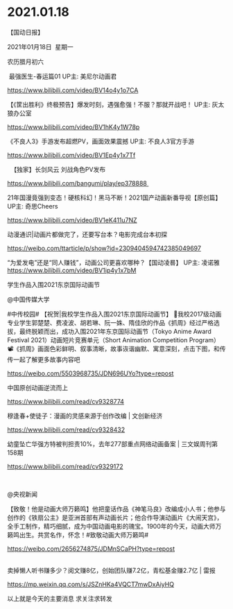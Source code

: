 ﻿#  2021.01.18



【国动日报】

2021年01月18日  星期一


农历腊月初六


 最强医生-春运篇01 UP主: 美尼尔动画君

https://www.bilibili.com/video/BV14o4y1o7CA




【《筐出胜利》终极预告】爆发时刻，遇强愈强！不服？那就开战吧！ UP主: 灰太狼办公室

https://www.bilibili.com/video/BV1hK4y1W78p




《不良人3》手游发布超燃PV，画面效果震撼 UP主: 不良人3官方手游

https://www.bilibili.com/video/BV1Ep4y1x7Tf

 
【独家】长剑风云 刘战角色PV发布


https://www.bilibili.com/bangumi/play/ep378888 







21年国漫竟强到变态！硬核科幻！黑马不断！2021国产动画新番导视【原创篇】 UP主: 奇思Cheers

https://www.bilibili.com/video/BV1eK411u7NZ




动漫通识|动画片都做完了，还要写台本？电影完成台本初探

https://weibo.com/ttarticle/p/show?id=2309404594742385049697

“为爱发电”还是“同人赚钱”，动画公司更喜欢哪种？【国动凌晷】 UP主: 凌诺雅
https://www.bilibili.com/video/BV1ip4y1x7bM










学生作品入围2021东京国际动画节

@中国传媒大学                            

#中传校园#
【祝贺|我校学生作品入围2021东京国际动画节】
🎉我校2017级动画专业学生郭楚楚、费凌波、胡若琳、阮一姝、隋佳欣的作品《抓周》经过严格选拔，最终脱颖而出，成功入围2021年东京国际动画节（Tokyo Anime Award Festival 2021）动画短片竞赛单元（Short Animation Competition Program）
📽️《抓周》画面色彩鲜明、叙事清晰，故事诙谐幽默、寓意深刻，点击下图，和传传一起了解更多故事内容吧

https://weibo.com/5503968735/JDN696UYo?type=repost





中国原创动画逆流而上

https://www.bilibili.com/read/cv9328774


穆逢春+使徒子：漫画的灵感来源于创作改编 | 文创新经济

https://www.bilibili.com/read/cv9328432

幼童坠亡华强方特被判担责10%，去年277部重点网络动画备案 | 三文娱周刊第158期

https://www.bilibili.com/read/cv9329172


 

@央视新闻                            

【致敬！他是动画大师万籁鸣】他把童话作品《神笔马良》改编成小人书；他参与创作的《铁扇公主》是亚洲首部有声动画长片；他合作导演动画片《大闹天宫》，全手工制作，精巧细腻，成为中国动画电影的瑰宝。1900年的今天，动画大师万籁鸣出生。共赏名作，怀念！#致敬动画大师万籁鸣# 


https://weibo.com/2656274875/JDMnSCaPH?type=repost                                          

卖掉懒人听书赚多少？阅文赚8亿，创始团队赚7.2亿，青松基金赚2.7亿 | 雷报




https://mp.weixin.qq.com/s/JSZnHKa4VQCT7mwDxAiyHQ





以上就是今天的主要消息
求关注求转发
 



